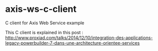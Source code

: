 axis-ws-c-client
================

C client for Axis Web Service example

This C client is explained in this post : http://www.proxiad.com/talks/2014/12/10/integration-des-applications-legacy-powerbuilder-7-dans-une-architecture-orientee-services
